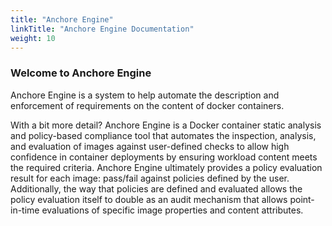```yaml
---
title: "Anchore Engine"
linkTitle: "Anchore Engine Documentation"
weight: 10
---
```


### Welcome to Anchore Engine

Anchore Engine is a system to help automate the description and enforcement of requirements on the content of docker containers.

With a bit more detail? Anchore Engine is a Docker container static analysis and policy-based compliance tool that automates the inspection, analysis, and evaluation of images against user-defined checks to allow high confidence in container deployments by ensuring workload content meets the required criteria. Anchore Engine ultimately provides a policy evaluation result for each image: pass/fail against policies defined by the user. Additionally, the way that policies are defined and evaluated allows the policy evaluation itself to double as an audit mechanism that allows point-in-time evaluations of specific image properties and content attributes.